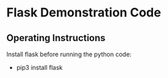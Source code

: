 # Flask Demonstration Code

## Operating Instructions
Install flask before running the python code:

- pip3 install flask